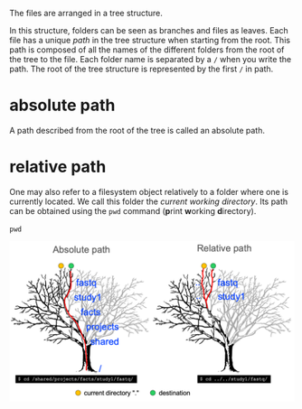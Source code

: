 
The files are arranged in a tree structure. 

In this structure, folders can be seen as branches and files as leaves.
Each file has a unique *path* in the tree structure when starting from the root.
This path is composed of all the names of the different folders from the root of the tree to the file.
Each folder name is separated by a `/` when you write the path.
The root of the tree structure is represented by the first `/` in path.

# absolute path

A path described from the root of the tree is called an absolute path.

# relative path

One may also refer to a filesystem object relatively to a folder where one is currently located. 
We call this folder the *current working directory*. Its path can be obtained using the `pwd` command (**p**rint **w**orking **d**irectory). 

  `pwd`

![absolute and relative paths](./assets/absolute_and_relative_paths.png)





